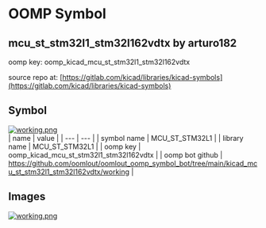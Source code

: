 # OOMP Symbol  
## mcu_st_stm32l1_stm32l162vdtx  by arturo182  
  
oomp key: oomp_kicad_mcu_st_stm32l1_stm32l162vdtx  
  
source repo at: [https://gitlab.com/kicad/libraries/kicad-symbols](https://gitlab.com/kicad/libraries/kicad-symbols)  
## Symbol  
  
[![working.png](working_600.png)](working.png)  
| name | value | 
| --- | --- | 
| symbol name | MCU_ST_STM32L1 | 
| library name | MCU_ST_STM32L1 | 
| oomp key | oomp_kicad_mcu_st_stm32l1_stm32l162vdtx | 
| oomp bot github | https://github.com/oomlout/oomlout_oomp_symbol_bot/tree/main/kicad_mcu_st_stm32l1_stm32l162vdtx/working | 
## Images  
  
[![working.png](working_140.png)](working.png)  
